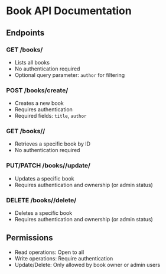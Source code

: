 # Book API Documentation

## Endpoints

### GET /books/
- Lists all books
- No authentication required
- Optional query parameter: `author` for filtering

### POST /books/create/
- Creates a new book
- Requires authentication
- Required fields: `title`, `author`

### GET /books/<id>/
- Retrieves a specific book by ID
- No authentication required

### PUT/PATCH /books/<id>/update/
- Updates a specific book
- Requires authentication and ownership (or admin status)

### DELETE /books/<id>/delete/
- Deletes a specific book
- Requires authentication and ownership (or admin status)

## Permissions
- Read operations: Open to all
- Write operations: Require authentication
- Update/Delete: Only allowed by book owner or admin users